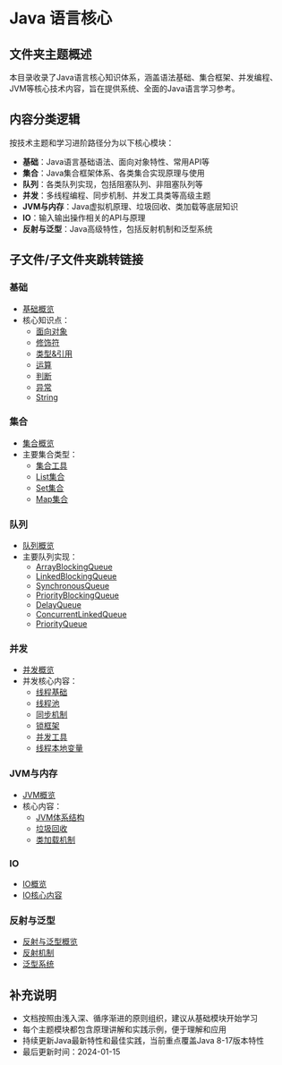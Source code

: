 # Java 语言核心

## 文件夹主题概述
本目录收录了Java语言核心知识体系，涵盖语法基础、集合框架、并发编程、JVM等核心技术内容，旨在提供系统、全面的Java语言学习参考。

## 内容分类逻辑
按技术主题和学习进阶路径分为以下核心模块：
- **基础**：Java语言基础语法、面向对象特性、常用API等
- **集合**：Java集合框架体系、各类集合实现原理与使用
- **队列**：各类队列实现，包括阻塞队列、非阻塞队列等
- **并发**：多线程编程、同步机制、并发工具类等高级主题
- **JVM与内存**：Java虚拟机原理、垃圾回收、类加载等底层知识
- **IO**：输入输出操作相关的API与原理
- **反射与泛型**：Java高级特性，包括反射机制和泛型系统

## 子文件/子文件夹跳转链接

### 基础
- [基础概览](基础/)
- 核心知识点：
  - [面向对象](基础/面向对象.md)
  - [修饰符](基础/修饰符.md)
  - [类型&引用](基础/类型&引用.md)
  - [运算](基础/运算.md)
  - [判断](基础/判断.md)
  - [异常](基础/异常.md)
  - [String](基础/String.md)

### 集合
- [集合概览](集合/)
- 主要集合类型：
  - [集合工具](集合/集合工具.md)
  - [List集合](集合/List集合.md)
  - [Set集合](集合/Set集合.md)
  - [Map集合](集合/Map集合.md)

### 队列
- [队列概览](队列/)
- 主要队列实现：
  - [ArrayBlockingQueue](队列/ArrayBlockingQueue.md)
  - [LinkedBlockingQueue](队列/LinkedBlockingQueue.md)
  - [SynchronousQueue](队列/SynchronousQueue.md)
  - [PriorityBlockingQueue](队列/PriorityBlockingQueue.md)
  - [DelayQueue](队列/DelayQueue.md)
  - [ConcurrentLinkedQueue](队列/ConcurrentLinkedQueue.md)
  - [PriorityQueue](队列/PriorityQueue.md)

### 并发
- [并发概览](并发/)
- 并发核心内容：
  - [线程基础](并发/线程.md)
  - [线程池](并发/线程池.md)
  - [同步机制](并发/synchronized.md)
  - [锁框架](并发/锁.md)
  - [并发工具](并发/并发工具.md)
  - [线程本地变量](并发/ThreadLocal.md)

### JVM与内存
- [JVM概览](JVM/)
- 核心内容：
  - [JVM体系结构](JVM/JVM.md)
  - [垃圾回收](JVM/GC.md)
  - [类加载机制](JVM/类加载.md)

### IO
- [IO概览](IO/)
- [IO核心内容](IO/IO.md)

### 反射与泛型
- [反射与泛型概览](反射与泛型/)
- [反射机制](反射与泛型/反射.md)
- [泛型系统](反射与泛型/泛型.md)

## 补充说明
- 文档按照由浅入深、循序渐进的原则组织，建议从基础模块开始学习
- 每个主题模块都包含原理讲解和实践示例，便于理解和应用
- 持续更新Java最新特性和最佳实践，当前重点覆盖Java 8-17版本特性
- 最后更新时间：2024-01-15